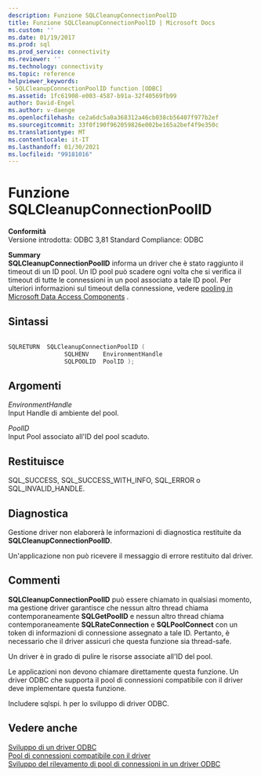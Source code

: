 ```yaml
---
description: Funzione SQLCleanupConnectionPoolID
title: Funzione SQLCleanupConnectionPoolID | Microsoft Docs
ms.custom: ''
ms.date: 01/19/2017
ms.prod: sql
ms.prod_service: connectivity
ms.reviewer: ''
ms.technology: connectivity
ms.topic: reference
helpviewer_keywords:
- SQLCleanupConnectionPoolID function [ODBC]
ms.assetid: 1fc61908-e003-4587-b91a-32f40569fb99
author: David-Engel
ms.author: v-daenge
ms.openlocfilehash: ce2a6dc5a0a368312a46cb038cb56407f977b2ef
ms.sourcegitcommit: 33f0f190f962059826e002be165a2bef4f9e350c
ms.translationtype: MT
ms.contentlocale: it-IT
ms.lasthandoff: 01/30/2021
ms.locfileid: "99181016"
---
```

# <a name="sqlcleanupconnectionpoolid-function"></a>Funzione SQLCleanupConnectionPoolID
**Conformità**  
 Versione introdotta: ODBC 3,81 Standard Compliance: ODBC  
  
 **Summary**  
 **SQLCleanupConnectionPoolID** informa un driver che è stato raggiunto il timeout di un ID pool. Un ID pool può scadere ogni volta che si verifica il timeout di tutte le connessioni in un pool associato a tale ID pool. Per ulteriori informazioni sul timeout della connessione, vedere [pooling in Microsoft Data Access Components](/previous-versions/ms810829(v=msdn.10)) .  
  
## <a name="syntax"></a>Sintassi  
  
```cpp
  
SQLRETURN  SQLCleanupConnectionPoolID (  
                SQLHENV    EnvironmentHandle  
                SQLPOOLID  PoolID );  
```  
  
## <a name="arguments"></a>Argomenti  
 *EnvironmentHandle*  
 Input Handle di ambiente del pool.  
  
 *PoolID*  
 Input Pool associato all'ID del pool scaduto.  
  
## <a name="returns"></a>Restituisce  
 SQL_SUCCESS, SQL_SUCCESS_WITH_INFO, SQL_ERROR o SQL_INVALID_HANDLE.  
  
## <a name="diagnostics"></a>Diagnostica  
 Gestione driver non elaborerà le informazioni di diagnostica restituite da **SQLCleanupConnectionPoolID**.  
  
 Un'applicazione non può ricevere il messaggio di errore restituito dal driver.  
  
## <a name="remarks"></a>Commenti  
 **SQLCleanupConnectionPoolID** può essere chiamato in qualsiasi momento, ma gestione driver garantisce che nessun altro thread chiama contemporaneamente **SQLGetPoolID** e nessun altro thread chiama contemporaneamente **SQLRateConnection** e **SQLPoolConnect** con un token di informazioni di connessione assegnato a tale ID. Pertanto, è necessario che il driver assicuri che questa funzione sia thread-safe.  
  
 Un driver è in grado di pulire le risorse associate all'ID del pool.  
  
 Le applicazioni non devono chiamare direttamente questa funzione. Un driver ODBC che supporta il pool di connessioni compatibile con il driver deve implementare questa funzione.  
  
 Includere sqlspi. h per lo sviluppo di driver ODBC.  
  
## <a name="see-also"></a>Vedere anche  
 [Sviluppo di un driver ODBC](../../../odbc/reference/develop-driver/developing-an-odbc-driver.md)   
 [Pool di connessioni compatibile con il driver](../../../odbc/reference/develop-app/driver-aware-connection-pooling.md)   
 [Sviluppo del rilevamento di pool di connessioni in un driver ODBC](../../../odbc/reference/develop-driver/developing-connection-pool-awareness-in-an-odbc-driver.md)